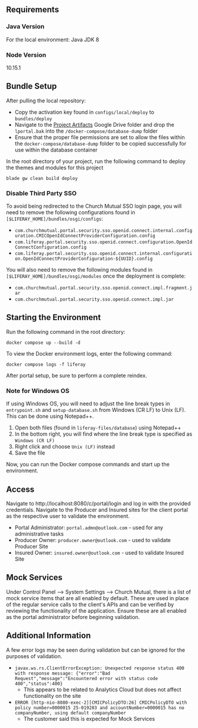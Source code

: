 ## Requirements

### Java Version
For the local environment: Java JDK 8

### Node Version
10.15.1


## Bundle Setup

After pulling the local repository:
- Copy the activation key found in `configs/local/deploy` to `bundles/deploy`
- Navigate to the [Project Artifacts](https://drive.google.com/drive/folders/1YdyG64xmXsTGDBJO8u-Hr2tu4SQvals1) Google Drive folder and drop the `lportal.bak` into the `/docker-compose/database-dump` folder
- Ensure that the proper file permissions are set to allow the files within the `docker-compose/database-dump` folder to be copied successfully for use within the database container

In the root directory of your project, run the following command to deploy the themes and modules for this project

```
blade gw clean build deploy
```

### Disable Third Party SSO
To avoid being redirected to the Church Mutual SSO login page, you will need to remove the following configurations found in `[$LIFERAY_HOME]/bundles/osgi/configs`:
* `com.churchmutual.portal.security.sso.openid.connect.internal.configuration.CMICOpenIdConnectProviderConfiguration.config`
* `com.liferay.portal.security.sso.openid.connect.configuration.OpenIdConnectConfiguration.config`
* `com.liferay.portal.security.sso.openid.connect.internal.configuration.OpenIdConnectProviderConfiguration-${UUID}.config`

You will also need to remove the following modules found in `[$LIFERAY_HOME]/bundles/osgi/modules` once the deployment is complete:
* `com.churchmutual.portal.security.sso.openid.connect.impl.fragment.jar`
* `com.churchmutual.portal.security.sso.openid.connect.impl.jar`

## Starting the Environment

Run the following command in the root directory:

```
docker compose up --build -d
```

To view the Docker environment logs, enter the following command:

```
docker compose logs -f liferay
```

After portal setup, be sure to perform a complete reindex.

### Note for Windows OS
If using Windows OS, you will need to adjust the line break types in `entrypoint.sh` and `setup-database.sh` from Windows (CR LF) to Unix (LF). This can be done using Notepad++.
1. Open both files (found in `liferay-files/database`) using Notepad++
2. In the bottom right, you will find where the line break type is specified as `Windows (CR LF)`
3. Right click and choose `Unix (LF)` instead
4. Save the file

Now, you can run the Docker compose commands and start up the environment.


## Access

Navigate to http://localhost:8080/c/portal/login and log in with the provided credentials. Navigate to the Producer and Insured sites for the client portal as the respective user to validate the environment.

- Portal Administrator: `portal.admn@outlook.com` - used for any administrative tasks
- Producer Owner: `producer.owner@outlook.com` - used to validate Producer Site
- Insured Owner: `insured.owner@outlook.com` - used to validate Insured Site


## Mock Services

Under Control Panel --> System Settings --> Church Mutual, there is a list of mock service items that are all enabled by default. These are used in place of the regular service calls to the client's APIs and can be verified by reviewing the functionality of the application. Ensure these are all enabled as the portal administrator before beginning validation.


## Additional Information
A few error logs may be seen during validation but can be ignored for the purposes of validation.
- `javax.ws.rs.ClientErrorException: Unexpected response status 400 with response message: {"error":"Bad Request","message":"Encountered error with status code 400","status":400}`
   - This appears to be related to Analytics Cloud but does not affect functionality on the site
- `ERROR [http-nio-8080-exec-2][CMICPolicyDTO:26] CMICPolicyDTO with policy number=0000015 25-019203 and accountNumber=0000015 has no companyNumber, using default companyNumber`
  - The customer said this is expected for Mock Services